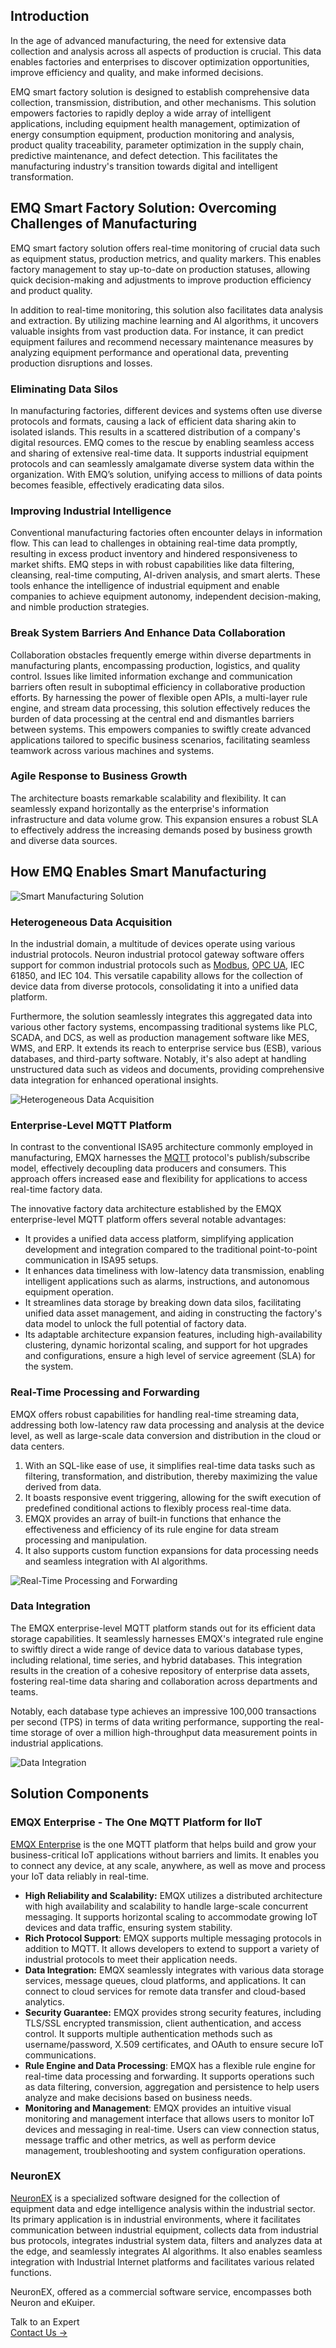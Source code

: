 ## Introduction

In the age of advanced manufacturing, the need for extensive data collection and analysis across all aspects of production is crucial. This data enables factories and enterprises to discover optimization opportunities, improve efficiency and quality, and make informed decisions.

EMQ smart factory solution is designed to establish comprehensive data collection, transmission, distribution, and other mechanisms. This solution empowers factories to rapidly deploy a wide array of intelligent applications, including equipment health management, optimization of energy consumption equipment, production monitoring and analysis, product quality traceability, parameter optimization in the supply chain, predictive maintenance, and defect detection. This facilitates the manufacturing industry's transition towards digital and intelligent transformation.

## EMQ Smart Factory Solution: Overcoming Challenges of Manufacturing

EMQ smart factory solution offers real-time monitoring of crucial data such as equipment status, production metrics, and quality markers. This enables factory management to stay up-to-date on production statuses, allowing quick decision-making and adjustments to improve production efficiency and product quality. 

In addition to real-time monitoring, this solution also facilitates data analysis and extraction. By utilizing machine learning and AI algorithms, it uncovers valuable insights from vast production data. For instance, it can predict equipment failures and recommend necessary maintenance measures by analyzing equipment performance and operational data, preventing production disruptions and losses.

### Eliminating Data Silos

In manufacturing factories, different devices and systems often use diverse protocols and formats, causing a lack of efficient data sharing akin to isolated islands. This results in a scattered distribution of a company's digital resources. EMQ comes to the rescue by enabling seamless access and sharing of extensive real-time data. It supports industrial equipment protocols and can seamlessly amalgamate diverse system data within the organization. With EMQ’s solution, unifying access to millions of data points becomes feasible, effectively eradicating data silos.

### Improving Industrial Intelligence

Conventional manufacturing factories often encounter delays in information flow. This can lead to challenges in obtaining real-time data promptly, resulting in excess product inventory and hindered responsiveness to market shifts. EMQ steps in with robust capabilities like data filtering, cleansing, real-time computing, AI-driven analysis, and smart alerts. These tools enhance the intelligence of industrial equipment and enable companies to achieve equipment autonomy, independent decision-making, and nimble production strategies.

### Break System Barriers And Enhance Data Collaboration

Collaboration obstacles frequently emerge within diverse departments in manufacturing plants, encompassing production, logistics, and quality control. Issues like limited information exchange and communication barriers often result in suboptimal efficiency in collaborative production efforts. By harnessing the power of flexible open APIs, a multi-layer rule engine, and stream data processing, this solution effectively reduces the burden of data processing at the central end and dismantles barriers between systems. This empowers companies to swiftly create advanced applications tailored to specific business scenarios, facilitating seamless teamwork across various machines and systems.

### Agile Response to Business Growth

The architecture boasts remarkable scalability and flexibility. It can seamlessly expand horizontally as the enterprise's information infrastructure and data volume grow. This expansion ensures a robust SLA to effectively address the increasing demands posed by business growth and diverse data sources.

## How EMQ Enables Smart Manufacturing

![Smart Manufacturing Solution](https://assets.emqx.com/images/4f9397f58dcb38dd3218c551f709724d.png)

### Heterogeneous Data Acquisition

In the industrial domain, a multitude of devices operate using various industrial protocols. Neuron industrial protocol gateway software offers support for common industrial protocols such as [Modbus](https://www.emqx.com/en/blog/modbus-protocol-the-grandfather-of-iot-communication), [OPC UA](https://www.emqx.com/en/blog/opc-ua-protocol), IEC 61850, and IEC 104. This versatile capability allows for the collection of device data from diverse protocols, consolidating it into a unified data platform. 

Furthermore, the solution seamlessly integrates this aggregated data into various other factory systems, encompassing traditional systems like PLC, SCADA, and DCS, as well as production management software like MES, WMS, and ERP. It extends its reach to enterprise service bus (ESB), various databases, and third-party software. Notably, it's also adept at handling unstructured data such as videos and documents, providing comprehensive data integration for enhanced operational insights.

![Heterogeneous Data Acquisition](https://assets.emqx.com/images/af435f6fec3090b22784fe268a9f18b4.png)

### Enterprise-Level MQTT Platform

In contrast to the conventional ISA95 architecture commonly employed in manufacturing, EMQX harnesses the [MQTT](https://www.emqx.com/en/blog/the-easiest-guide-to-getting-started-with-mqtt) protocol's publish/subscribe model, effectively decoupling data producers and consumers. This approach offers increased ease and flexibility for applications to access real-time factory data. 

The innovative factory data architecture established by the EMQX enterprise-level MQTT platform offers several notable advantages:

- It provides a unified data access platform, simplifying application development and integration compared to the traditional point-to-point communication in ISA95 setups. 
- It enhances data timeliness with low-latency data transmission, enabling intelligent applications such as alarms, instructions, and autonomous equipment operation. 
- It streamlines data storage by breaking down data silos, facilitating unified data asset management, and aiding in constructing the factory's data model to unlock the full potential of factory data. 
- Its adaptable architecture expansion features, including high-availability clustering, dynamic horizontal scaling, and support for hot upgrades and configurations, ensure a high level of service agreement (SLA) for the system.

### Real-Time Processing and Forwarding

EMQX offers robust capabilities for handling real-time streaming data, addressing both low-latency raw data processing and analysis at the device level, as well as large-scale data conversion and distribution in the cloud or data centers. 

1. With an SQL-like ease of use, it simplifies real-time data tasks such as filtering, transformation, and distribution, thereby maximizing the value derived from data. 
2. It boasts responsive event triggering, allowing for the swift execution of predefined conditional actions to flexibly process real-time data. 
3. EMQX provides an array of built-in functions that enhance the effectiveness and efficiency of its rule engine for data stream processing and manipulation. 
4. It also supports custom function expansions for data processing needs and seamless integration with AI algorithms.

![Real-Time Processing and Forwarding](https://assets.emqx.com/images/4ead46b7305df1ff5749a8d63fd96971.png)

### Data Integration

The EMQX enterprise-level MQTT platform stands out for its efficient data storage capabilities. It seamlessly harnesses EMQX's integrated rule engine to swiftly direct a wide range of device data to various database types, including relational, time series, and hybrid databases. This integration results in the creation of a cohesive repository of enterprise data assets, fostering real-time data sharing and collaboration across departments and teams. 

Notably, each database type achieves an impressive 100,000 transactions per second (TPS) in terms of data writing performance, supporting the real-time storage of over a million high-throughput data measurement points in industrial applications.

![Data Integration](https://assets.emqx.com/images/7975696552af2c7cecf02572b62952b7.png)

## Solution Components

### EMQX Enterprise - The One MQTT Platform for IIoT

[EMQX Enterprise](https://www.emqx.com/en/products/emqx) is the one MQTT platform that helps build and grow your business-critical IoT applications without barriers and limits. It enables you to connect any device, at any scale, anywhere, as well as move and process your IoT data reliably in real-time.

- **High Reliability and Scalability:** EMQX utilizes a distributed architecture with high availability and scalability to handle large-scale concurrent messaging. It supports horizontal scaling to accommodate growing IoT devices and data traffic, ensuring system stability.
- **Rich Protocol Support**: EMQX supports multiple messaging protocols in addition to MQTT. It allows developers to extend to support a variety of industrial protocols to meet their application needs.
- **Data Integration:** EMQX seamlessly integrates with various data storage services, message queues, cloud platforms, and applications. It can connect to cloud services for remote data transfer and cloud-based analytics.
- **Security Guarantee:** EMQX provides strong security features, including TLS/SSL encrypted transmission, client authentication, and access control. It supports multiple authentication methods such as username/password, X.509 certificates, and OAuth to ensure secure IoT communications.
- **Rule Engine and Data Processing**: EMQX has a flexible rule engine for real-time data processing and forwarding. It supports operations such as data filtering, conversion, aggregation and persistence to help users analyze and make decisions based on business needs.
- **Monitoring and Management**: EMQX provides an intuitive visual monitoring and management interface that allows users to monitor IoT devices and messaging in real-time. Users can view connection status, message traffic and other metrics, as well as perform device management, troubleshooting and system configuration operations.

### NeuronEX

[NeuronEX](https://www.emqx.com/en/products/neuronex) is a specialized software designed for the collection of equipment data and edge intelligence analysis within the industrial sector. Its primary application is in industrial environments, where it facilitates communication between industrial equipment, collects data from industrial bus protocols, integrates industrial system data, filters and analyzes data at the edge, and seamlessly integrates AI algorithms. It also enables seamless integration with Industrial Internet platforms and facilitates various related functions.

NeuronEX, offered as a commercial software service, encompasses both Neuron and eKuiper.



<section class="promotion">
    <div>
        Talk to an Expert
    </div>
    <a href="https://www.emqx.com/en/contact?product=solutions" class="button is-gradient px-5">Contact Us →</a>
</section>
